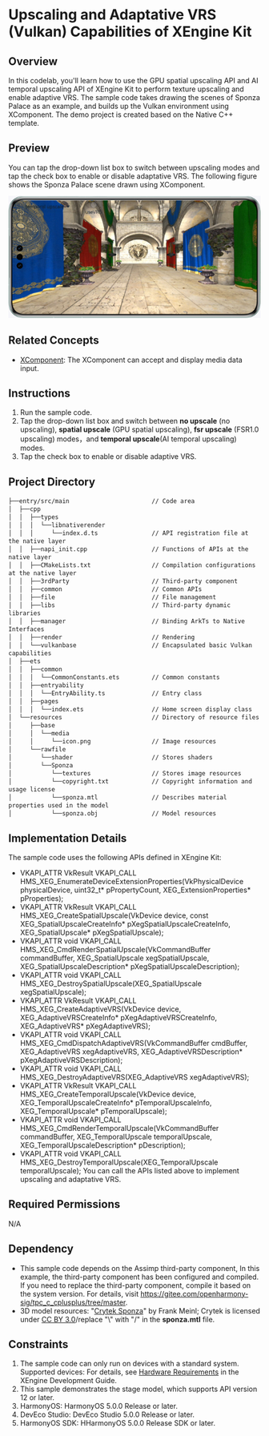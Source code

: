 # Upscaling and Adaptative VRS (Vulkan) Capabilities of XEngine Kit

## Overview

In this codelab, you'll learn how to use the GPU spatial upscaling API and AI temporal upscaling API of XEngine Kit to perform texture upscaling and enable adaptive VRS. The sample code takes drawing the scenes of Sponza Palace as an example, and builds up the Vulkan environment using XComponent. The demo project is created based on the Native C++ template.

## Preview

You can tap the drop-down list box to switch between upscaling modes and tap the check box to enable or disable adaptative VRS. The following figure shows the Sponza Palace scene drawn using XComponent.

![XEngine Temporal Upscale](screenshots/device/XEngine_VULKAN_Temporal_Upscale_Example.png)

## Related Concepts
- [XComponent](https://developer.huawei.com/consumer/en/doc/harmonyos-references/ts-basic-components-xcomponent): The XComponent can accept and display media data input.

## Instructions

1. Run the sample code.
2. Tap the drop-down list box and switch between **no upscale** (no upscaling), **spatial upscale** (GPU spatial upscaling), **fsr upscale** (FSR1.0 upscaling) modes，and **temporal upscale**(AI temporal upscaling) modes.
3. Tap the check box to enable or disable adaptive VRS.

## Project Directory
```
├──entry/src/main	         	        // Code area
│  ├──cpp
│  │  ├──types
│  │  │  └──libnativerender
│  │  │    	└──index.d.ts      			// API registration file at the native layer
│  │  ├──napi_init.cpp                  // Functions of APIs at the native layer
│  │  ├──CMakeLists.txt                 // Compilation configurations at the native layer
│  │  ├──3rdParty                       // Third-party component
│  │  ├──common                         // Common APIs
│  │  ├──file                           // File management
│  │  ├──libs                           // Third-party dynamic libraries
│  │  ├──manager                        // Binding ArkTs to Native Interfaces
│  │  ├──render                         // Rendering
│  │  └──vulkanbase                     // Encapsulated basic Vulkan capabilities
│  ├──ets
│  │  ├──common
│  │  │  └──CommonConstants.ets         // Common constants
│  │  ├──entryability
│  │  │  └──EntryAbility.ts             // Entry class
│  │  ├──pages
│  │  │  └──index.ets                   // Home screen display class
│  └──resources                         // Directory of resource files
│     ├──base
│     │  └──media
│     │     └──icon.png                 // Image resources
│     └──rawfile
│     	 └──shader                      // Stores shaders
│        └──Sponza
│ 	        └──textures		        	// Stores image resources
│ 	        └──copyright.txt            // Copyright information and usage license
│ 	        └──sponza.mtl               // Describes material properties used in the model
│           └──sponza.obj     	        // Model resources
```

## Implementation Details
The sample code uses the following APIs defined in XEngine Kit:
* VKAPI_ATTR VkResult VKAPI_CALL HMS_XEG_EnumerateDeviceExtensionProperties(VkPhysicalDevice physicalDevice, uint32_t* pPropertyCount, XEG_ExtensionProperties* pProperties);
* VKAPI_ATTR VkResult VKAPI_CALL HMS_XEG_CreateSpatialUpscale(VkDevice device, const XEG_SpatialUpscaleCreateInfo*  pXegSpatialUpscaleCreateInfo, XEG_SpatialUpscale* pXegSpatialUpscale);
* VKAPI_ATTR void VKAPI_CALL HMS_XEG_CmdRenderSpatialUpscale(VkCommandBuffer commandBuffer, XEG_SpatialUpscale xegSpatialUpscale, XEG_SpatialUpscaleDescription* pXegSpatialUpscaleDescription);
* VKAPI_ATTR void VKAPI_CALL HMS_XEG_DestroySpatialUpscale(XEG_SpatialUpscale xegSpatialUpscale);
* VKAPI_ATTR VkResult VKAPI_CALL HMS_XEG_CreateAdaptiveVRS(VkDevice device, XEG_AdaptiveVRSCreateInfo* pXegAdaptiveVRSCreateInfo, XEG_AdaptiveVRS* pXegAdaptiveVRS);
* VKAPI_ATTR void VKAPI_CALL HMS_XEG_CmdDispatchAdaptiveVRS(VkCommandBuffer cmdBuffer, XEG_AdaptiveVRS xegAdaptiveVRS, XEG_AdaptiveVRSDescription* pXegAdaptiveVRSDescription);
* VKAPI_ATTR void VKAPI_CALL HMS_XEG_DestroyAdaptiveVRS(XEG_AdaptiveVRS xegAdaptiveVRS);
* VKAPI_ATTR VkResult VKAPI_CALL HMS_XEG_CreateTemporalUpscale(VkDevice device, XEG_TemporalUpscaleCreateInfo* pTemporalUpscaleInfo, XEG_TemporalUpscale* pTemporalUpscale);
* VKAPI_ATTR void VKAPI_CALL HMS_XEG_CmdRenderTemporalUpscale(VkCommandBuffer commandBuffer, XEG_TemporalUpscale temporalUpscale, XEG_TemporalUpscaleDescription* pDescription);
* VKAPI_ATTR void VKAPI_CALL HMS_XEG_DestroyTemporalUpscale(XEG_TemporalUpscale temporalUpscale);
You can call the APIs listed above to implement upscaling and adaptative VRS.

## Required Permissions

N/A

## Dependency

* This sample code depends on the Assimp third-party component, In this example, the third-party component has been configured and compiled. If you need to replace the third-party component, compile it based on the system version. For details, visit https://gitee.com/openharmony-sig/tpc_c_cplusplus/tree/master.
* 3D model resources: "[Crytek Sponza](https://casual-effects.com/data/)" by Frank Meinl; Crytek is licensed under [CC BY 3.0](https://creativecommons.org/licenses/by/3.0/)/replace "\\\" with "/" in the **sponza.mtl** file.

## Constraints

1. The sample code can only run on devices with a standard system. Supported devices: For details, see [Hardware Requirements](https://developer.huawei.com/consumer/en/doc/harmonyos-guides/xengine-kit-preparations) in the XEngine Development Guide.
2. This sample demonstrates the stage model, which supports API version 12 or later.
3. HarmonyOS: HarmonyOS 5.0.0 Release or later.
4. DevEco Studio: DevEco Studio 5.0.0 Release or later.
5. HarmonyOS SDK: HHarmonyOS 5.0.0 Release SDK or later.
